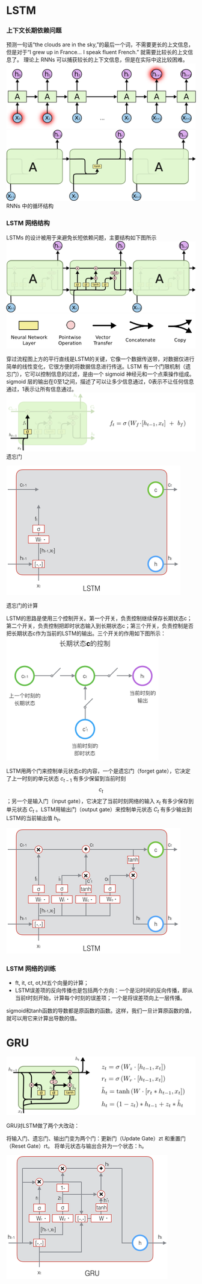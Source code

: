 # LSTM

### 上下文长期依赖问题

预测一句话“the clouds are in the sky,”的最后一个词，不需要更长的上文信息，但是对于“I grew up in France… I speak fluent French.” 就需要比较长的上文信息了。
理论上 RNNs 可以捕获较长的上下文信息，但是在实际中这比较困难。
![avatar](./pic/RNN-longtermdependencies.png)
![avater](./pic/LSTM3-SimpleRNN.png)
RNNs 中的循环结构

### LSTM 网络结构

LSTMs 的设计被用于来避免长短依赖问题，主要结构如下图所示
![avater](./pic/LSTM3-chain.png)
![avater](./pic/LSTM2-notation.png)

穿过流程图上方的平行直线是LSTM的关键，它像一个数据传送带，对数据仅进行简单的线性变化，它很方便的将数据信息进行传送。LSTM 有一个门限机制（遗忘门），它可以控制信息的过滤，是由一个 sigmoid 神经元和一个点乘操作组成。sigmoid 层的输出在0至1之间，描述了可以让多少信息通过，0表示不让任何信息通过，1表示让所有信息通过。
![avater](./pic/LSTM3-focus-f.png)
遗忘门

![avater](./pic/fgate-cal.png)

遗忘门的计算

LSTM的思路是使用三个控制开关。第一个开关，负责控制继续保存长期状态c；第二个开关，负责控制把即时状态输入到长期状态c；第三个开关，负责控制是否把长期状态c作为当前的LSTM的输出。三个开关的作用如下图所示：
![avater](./pic/lstm-gate.png)

LSTM用两个门来控制单元状态c的内容，一个是遗忘门（forget gate），它决定了上一时刻的单元状态 $c_{t-1}$ 有多少保留到当前时刻 $$c_t$$；另一个是输入门（input gate），它决定了当前时刻网络的输入 $x_t$ 有多少保存到单元状态 $C_t$ 。LSTM用输出门（output gate）来控制单元状态 $C_t$ 有多少输出到LSTM的当前输出值 $h_t$。

![avater](./pic/LSTM-3GATE.png)

### LSTM 网络的训练

- ft, it, ct, ot,ht五个向量的计算；
- LSTM误差项的反向传播也是包括两个方向：一个是沿时间的反向传播，即从当前t时刻开始，计算每个时刻的误差项；一个是将误差项向上一层传播。

sigmoid和tanh函数的导数都是原函数的函数。这样，我们一旦计算原函数的值，就可以用它来计算出导数的值。

# GRU

![avater](./pic/LSTM3-var-GRU.png)

GRU对LSTM做了两个大改动：

将输入门、遗忘门、输出门变为两个门：更新门（Update Gate）zt 和重置门（Reset Gate）rt。
将单元状态与输出合并为一个状态：h。

![avater](./pic/gru.png)

